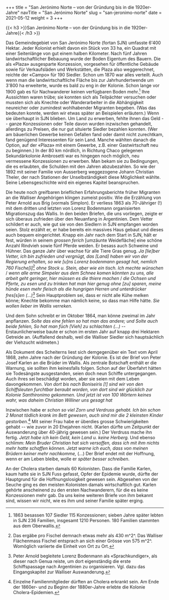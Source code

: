 +++
title = "San Jerónimo Norte – von der Gründung bis in die 1920er-Jahre"
navTitle = "San Jerónimo Norte"
slug = "san-jeronimo-norte"
date = 2021-05-12
weight = 3
+++

{{< h3 >}}San Jerónimo Norte – von der Gründung bis in die 1920er-Jahre{{< /h3 >}}

Das Gemeindegebiet von San Jerónimo Norte (fortan SJN) umfasste 6\'400 Hektar. Jeder Kolonist erhielt davon ein Stück von 33 ha, ein Quadrat mit einer Seitenlänge von gut einem halben Kilometer. Nach fünf Jahren landwirtschaftlicher Bebauung wurde der Boden Eigentum des Bauern. Die als «Plaza» ausgesparte Konzession, vorgesehen für öffentliche Gebäude sowie für Verkaufsläden und Werkstätten, die Plaza also weggerechnet, reichte der «Campo» für 190 Siedler. Schon um 1870 war alles verteilt. Auch wenn man die landwirtschaftliche Fläche bis zur Jahrhundertwende um 3\'800 ha erweiterte, wurde es bald zu eng in der Kolonie. Schon lange vor 1900 gab es für Nachwanderer keinen verfügbaren Boden mehr.[^1] Ihre Aussichten waren trübe; sie konnten sich als Teilpächter versuchen oder mussten sich als Knechte oder Wanderarbeiter in die Abhängigkeit neureicher oder zumindest wohlhabender Migranten begeben. (Was das bedeuten konnte, werden wir etwas später an Beispielen erläutern.) Wenn sie überhaupt in SJN blieben. Um Land zu erwerben, fehlte ihnen das Geld -- ganze Konzessionen oder Teile davon wurden inzwischen gehandelt, allerdings zu Preisen, die nur gut situierte Siedler bezahlen konnten. (Wer am bäuerlichen Gewerbe keinen Gefallen fand oder damit nicht zurechtkam, fand genügend Interessenten für sein Land. Manche wählten danach die Option, auf der «Plaza» mit einem Gewerbe, z.B. einer Gastwirtschaft neu zu beginnen.) In der 80 km nördlich, in Richtung Chaco gelegenen Sekundärkolonie Ambrosetti war es hingegen noch möglich, neu vermessene Konzessionen zu erwerben. Man bekam sie zu Bedingungen, die es erlaubten, die Schulden mit den Jahren abzubezahlen. So wie der 1892 mit seiner Familie von Ausserberg weggezogene Johann Christian Theler, der nach Stationen der Unselbständigkeit diese Möglichkeit wählte. Seine Lebensgeschichte wird ein eigenes Kapitel beanspruchen.

Die heute noch greifbaren brieflichen Erfahrungsberichte früher Migranten an die Walliser Angehörigen klingen zumeist positiv. Wie die Erzählung von Peter Arnold aus Brig (vormals Simplon). Er verliess 1863 als 70-Jähriger (!) mit dem dritten und letzten von Lorenz Bodenmann organisierten Migrationszug das Wallis. In den beiden Briefen, die uns vorliegen, zeigte er sich überaus zufrieden über den Neuanfang in Argentinien. Dem Vetter schildert er auch, wie gut sie von den Siedlern in SJN empfangen worden seien. Stolz erzählt er, er habe bereits ein massives Haus gebaut und dieses auch bequem eingerichtet. Knapp ein Jahr nach dem Start in SJN, hält er fest, würden in seinem *grossen ferich* \[umzäunte Weidefläche\] eine schöne Anzahl Rindvieh sowie fünf Pferde weiden. Er besass auch Schweine und Hühner. Das ganze Jahr über wachse für alle Tiere Gras genug. *Ja \[lie\]ber Vetter, ich bin zufrieden und vergnügt, das \[Land\] haben wir von der Regierung erhalten, so wie \[u\]ns Lorenz bodenmann gesagt hat, nemlich 760 Fische\[l\]*[^2] *ohne Stock u. Stein, aber wie ein tisch. Ich mechte wünschen* / *wenn alle arme Simpeler aus dem Schnee komen könnten zu uns, alle arbeit geht geringer, hier müssen es die thiere machen* / *die Ochsen und Pferte, zu esen und zu trinken hat man hier genug ohne \[zu\] sparen, meine hünde esen mehr fleisch als die hungrigen Herren und unterdrücker fres\[s\]en (\...)*[^3] Sein Hauptproblem sei, dass er nicht alle Kühe melken könne; Knechte bekomme man nämlich keine, so dass man Hilfe hätte. *Sie wollen lieber im Wallis verreken.*

Und dem Sohn schreibt er im Oktober 1864, man könne zweimal im Jahr anpflanzen. *Solte das eine fehlen so hat man das andere; und Solte auch beide fehlen, So hat man füch \[Vieh\] zu schlachten (\...)* -- Erstaunlicherweise baute er schon im ersten Jahr auf knapp drei Hektaren Getreide an. (Auffallend deshalb, weil die Walliser Siedler sich hauptsächlich der Viehzucht widmeten.)

Als Dokument des Scheiterns liest sich demgegenüber ein Text vom April 1868, zehn Jahre nach der Gründung der Kolonie. Es ist der Brief von Peter Josef Karlen an die Brüder im Wallis. Als zentrale Botschaft enthält er die Warnung, sie sollten ihm keinesfalls folgen. Schon auf der Überfahrt hätten sie Todesängste ausgestanden, seien doch neun Schiffe untergegangen. Auch ihres sei beschädigt worden, aber sie seien mit dem Leben davongekommen. *Von dort bis nach Boniseiris \[!\] sind wir von den Schiffsleuten furchtbar beraubt worden, von dort sind wir glücklich zur Kolonie Santhironimo gekommen. Und jetzt ist von 100 Wörtern keines wahr, was daheim Christian Williner uns gesagt hat*

Inzwischen habe er *schon so viel Zorn und Verdruss gehabt. Ich bin schon 2 Monat tödlich krank im Bett gewesen, auch sind mir die 2 kleinsten Kinder gestorben.*[^4] Mit seiner Frau habe er überdies grosse Schwierigkeiten gehabt -- wie zuvor in 20 Ehejahren nicht. (Karlen dürfte um Zeitpunkt der Auswanderung über 40-jährig gewesen sein.) Der Verdruss mache ihn fertig. *Jetzt habe ich kein Geld, kein Land u. keine Herberg.* Und ebenso schlimm: *Mein Bruder Christian hat sich versoffen, dass ich mit ihm nichts mehr hatte schaffen können. Jetzt warne ich euch, dass von meinen Brüdern keiner mehr nachkomme,* (\...) Der Brief endet mit der Hoffnung, wenn er am Leben bleibe, wolle er *später besser schreiben*.

An der Cholera starben damals 60 Kolonisten. Dass die Familie Karlen, kaum hatte sie in SJN Fuss gefasst, Opfer der Epidemie wurde, dürfte der Hauptgrund für die Hoffnungslosigkeit gewesen sein. Abgesehen von der Seuche ging es den meisten Kolonisten damals wirtschaftlich gut. Karlen gehörte anscheinend zu den ersten Nachwanderern, für die es keine Konzessionen mehr gab. Da uns keine weiteren Briefe von ihm bekannt sind, wissen wir nicht, wie es ihm und seiner Familie später erging.

[^1]: 1863 besassen 107 Siedler 115 Konzessionen; sieben Jahre später lebten in SJN 236 Familien, insgesamt 1210 Personen. 180 Familien stammten aus dem Oberwallis.

[^2]: Das ergäbe pro Fischel demnach etwas mehr als 430 m^2^. Das Walliser Flächenmass Fischel entsprach an sich einer Grösse von 575 m^2^. Womöglich variierte die Einheit von Ort zu Ort.

[^3]: Peter Arnold begleitete Lorenz Bodenmann als «Sprachkundiger», als dieser nach Genua reiste, um dort eigenständig die erste Schiffspassage nach Argentinien zu organisieren. Vgl. dazu das Eingangskapitel zur Walliser Auswanderung.

[^4]: Einzelne Familienmitglieder dürften an Cholera erkrankt sein. Am Ende der 1860er- und zu Beginn der 1880er-Jahre erlebte die Kolonie Cholera-Epidemien.
